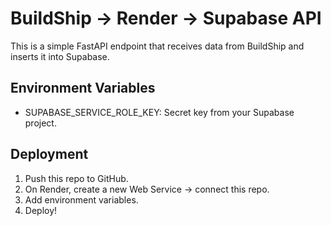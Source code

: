 # BuildShip → Render → Supabase API

This is a simple FastAPI endpoint that receives data from BuildShip and inserts it into Supabase.

## Environment Variables
- SUPABASE_SERVICE_ROLE_KEY: Secret key from your Supabase project.

## Deployment
1. Push this repo to GitHub.
2. On Render, create a new Web Service → connect this repo.
3. Add environment variables.
4. Deploy!
